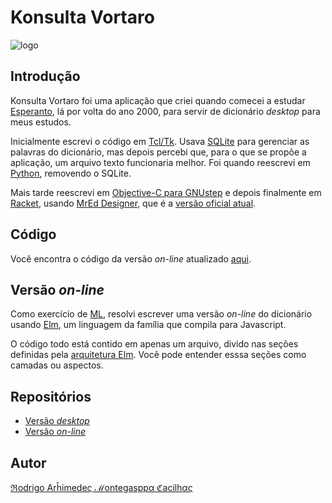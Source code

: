 # Konsulta Vortaro

![logo](http://cacilhas.cc/misc/vortaro.png)

## Introdução

Konsulta Vortaro foi uma aplicação que criei quando comecei a estudar
[Esperanto](http://esperanto.org.br/info/), lá por volta do ano 2000, para
servir de dicionário *desktop* para meus estudos.

Inicialmente escrevi o código em [Tcl/Tk](http://tcl.tk/). Usava
[SQLite](https://sqlite.org/) para gerenciar as palavras do dicionário, mas
depois percebi que, para o que se propõe a aplicação, um arquivo texto
funcionaria melhor. Foi quando reescrevi em [Python](https://www.python.org/),
removendo o SQLite.

Mais tarde reescrevi em
[Objective-C para GNUstep](http://www.gnustep.org/) e depois finalmente em
[Racket](http://racket-lang.org/), usando
[MrEd Designer](https://docs.racket-lang.org/scheme/mred.html), que é a
[versão oficial atual](https://codeberg.org/cacilhas/konsulta-vortaro).

## Código

Você encontra o código da versão *on-line* atualizado
[aqui](https://github.com/cacilhas/vortaro/blob/master/Main.elm).

## Versão *on-line*

Como exercício de
[ML](https://pt.wikipedia.org/wiki/ML_(linguagem_de_programação)), resolvi
escrever uma versão *on-line* do dicionário usando
[Elm](http://elm-lang.org/), um linguagem da família que compila para
Javascript.

O código todo está contido em apenas um arquivo, divido nas seções definidas
pela [arquitetura Elm](https://guide.elm-lang.org/architecture/). Você pode
entender esssa seções como camadas ou aspectos.

## Repositórios

- [Versão *desktop*](https://codeberg.org/cacilhas/konsulta-vortaro)
- [Versão *on-line*](https://github.com/cacilhas/vortaro)

## Autor

[ℜodrigo Arĥimedeς ℳontegasppα ℭacilhας](http://montegasppa.cacilhas.cc/author.html)
